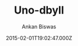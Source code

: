 ---
title: Uno-dbyll
github: https://github.com/meliodus/uno-dbyll
demo: https://meliodus.github.io/uno-dbyll/
author: Ankan Biswas
ssg:
  - Jekyll
cms:
  - No Cms
date: 2015-02-01T19:02:47.000Z
description: Simple, clean, responsive and stylist theme for jekyll
stale: true
---